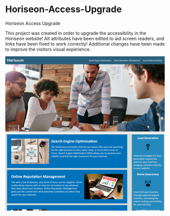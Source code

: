 # Horiseon-Access-Upgrade

Horiseon Access Upgrade

This project was created in order to upgrade the accessibility in the Horiseon website!
Alt attributes have been edited to aid screen readers, and links have been fixed to work correctly!
Additional changes have been made to improve the visitors visual experience. 

<img src="./assets/images/header.png"/>
<img src="./assets/images/hero.png" />